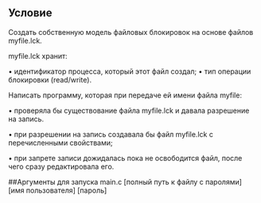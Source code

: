 ## Условие
Создать собственную модель файловых блокировок на основе файлов myfile.lck.

myfile.lck хранит:

• идентификатор процесса, который этот файл создал;
• тип операции блокировки (read/write).

Написать программу, которая при передаче ей имени файла myfile:

• проверяла бы существование файла myfile.lck и давала разрешение на запись.

• при разрешении на запись создавала бы файл myfile.lck с перечисленными свойствами;

• при запрете записи дожидалась пока не освободится файл, после чего сразу редактировала его.


##Аргументы для запуска
main.c [полный путь к файлу с паролями] [имя пользователя] [пароль]
